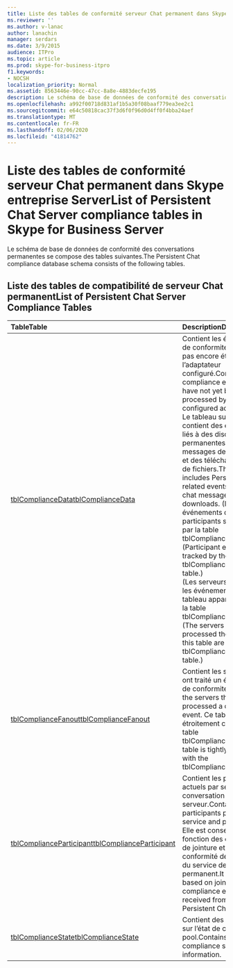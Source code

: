 ```yaml
---
title: Liste des tables de conformité serveur Chat permanent dans Skype entreprise Server
ms.reviewer: ''
ms.author: v-lanac
author: lanachin
manager: serdars
ms.date: 3/9/2015
audience: ITPro
ms.topic: article
ms.prod: skype-for-business-itpro
f1.keywords:
- NOCSH
localization_priority: Normal
ms.assetid: 8563446e-90cc-47cc-8a8e-4883decfe195
description: Le schéma de base de données de conformité des conversations permanentes se compose des tables suivantes.
ms.openlocfilehash: a992f00718d831af1b5a30f08baaf779ea3ee2c1
ms.sourcegitcommit: e64c50818cac37f3d6f0f96d0d4ff0f4bba24aef
ms.translationtype: MT
ms.contentlocale: fr-FR
ms.lasthandoff: 02/06/2020
ms.locfileid: "41814762"
---
```

# <a name="list-of-persistent-chat-server-compliance-tables-in-skype-for-business-server"></a><span data-ttu-id="614d0-103">Liste des tables de conformité serveur Chat permanent dans Skype entreprise Server</span><span class="sxs-lookup"><span data-stu-id="614d0-103">List of Persistent Chat Server compliance tables in Skype for Business Server</span></span>
 
<span data-ttu-id="614d0-104">Le schéma de base de données de conformité des conversations permanentes se compose des tables suivantes.</span><span class="sxs-lookup"><span data-stu-id="614d0-104">The Persistent Chat compliance database schema consists of the following tables.</span></span>
  
## <a name="list-of-persistent-chat-server-compliance-tables"></a><span data-ttu-id="614d0-105">Liste des tables de compatibilité de serveur Chat permanent</span><span class="sxs-lookup"><span data-stu-id="614d0-105">List of Persistent Chat Server Compliance Tables</span></span>

|<span data-ttu-id="614d0-106">**Table**</span><span class="sxs-lookup"><span data-stu-id="614d0-106">**Table**</span></span>|<span data-ttu-id="614d0-107">**Description**</span><span class="sxs-lookup"><span data-stu-id="614d0-107">**Description**</span></span>|
|:-----|:-----|
|[<span data-ttu-id="614d0-108">tblComplianceData</span><span class="sxs-lookup"><span data-stu-id="614d0-108">tblComplianceData</span></span>](tblcompliancedata.md) <br/> |<span data-ttu-id="614d0-109">Contient les événements de conformité qui n’ont pas encore été traités par l’adaptateur configuré.</span><span class="sxs-lookup"><span data-stu-id="614d0-109">Contains the compliance events that have not yet been processed by the configured adapter.</span></span>  <br/> <span data-ttu-id="614d0-110">Le tableau suivant contient des événements liés à des discussions permanentes, tels que des messages de discussion et des téléchargements de fichiers.</span><span class="sxs-lookup"><span data-stu-id="614d0-110">This table includes Persistent Chat-related events, such as chat messages and file downloads.</span></span> <span data-ttu-id="614d0-111">(Les événements de participants sont suivis par la table tblComplianceParticipant.)</span><span class="sxs-lookup"><span data-stu-id="614d0-111">(Participant events are tracked by the tblComplianceParticipant table.)</span></span>  <br/> <span data-ttu-id="614d0-112">(Les serveurs qui ont géré les événements dans ce tableau apparaissent dans la table tblComplianceFanout.)</span><span class="sxs-lookup"><span data-stu-id="614d0-112">(The servers that processed the events in this table are listed in the tblComplianceFanout table.)</span></span>  <br/> |
|[<span data-ttu-id="614d0-113">tblComplianceFanout</span><span class="sxs-lookup"><span data-stu-id="614d0-113">tblComplianceFanout</span></span>](tblcompliancefanout.md) <br/> |<span data-ttu-id="614d0-114">Contient les serveurs qui ont traité un événement de conformité.</span><span class="sxs-lookup"><span data-stu-id="614d0-114">Contains the servers that processed a compliance event.</span></span> <span data-ttu-id="614d0-115">Ce tableau est étroitement couplé à la table tblComplianceData.</span><span class="sxs-lookup"><span data-stu-id="614d0-115">This table is tightly coupled with the tblComplianceData table.</span></span>  <br/> |
|[<span data-ttu-id="614d0-116">tblComplianceParticipant</span><span class="sxs-lookup"><span data-stu-id="614d0-116">tblComplianceParticipant</span></span>](tblcomplianceparticipant.md) <br/> |<span data-ttu-id="614d0-117">Contient les participants actuels par service de conversation et par serveur.</span><span class="sxs-lookup"><span data-stu-id="614d0-117">Contains current participants per chat service and per server.</span></span> <span data-ttu-id="614d0-118">Elle est conservée en fonction des événements de jointure et de conformité de partie reçus du service de chat permanent.</span><span class="sxs-lookup"><span data-stu-id="614d0-118">It is maintained based on join and part compliance events received from the Persistent Chat service.</span></span>  <br/> |
|[<span data-ttu-id="614d0-119">tblComplianceState</span><span class="sxs-lookup"><span data-stu-id="614d0-119">tblComplianceState</span></span>](tblcompliancestate.md) <br/> |<span data-ttu-id="614d0-120">Contient des informations sur l’état de conformité au pool.</span><span class="sxs-lookup"><span data-stu-id="614d0-120">Contains pool-wide compliance state information.</span></span>  <br/> |
   

